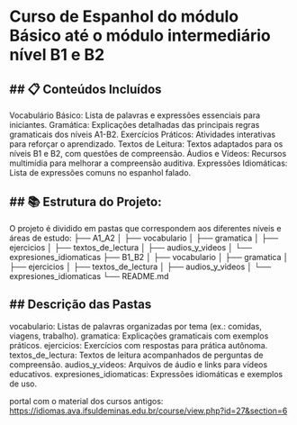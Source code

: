 <H1>Curso de Espanhol do módulo Básico até o módulo intermediário nível B1 e B2</H1>

<h2> ## 📋 Conteúdos Incluídos</h2>
Vocabulário Básico: Lista de palavras e expressões essenciais para iniciantes.
Gramática: Explicações detalhadas das principais regras gramaticais dos níveis A1-B2.
Exercícios Práticos: Atividades interativas para reforçar o aprendizado.
Textos de Leitura: Textos adaptados para os níveis B1 e B2, com questões de compreensão.
Áudios e Vídeos: Recursos multimídia para melhorar a compreensão auditiva.
Expressões Idiomáticas: Lista de expressões comuns no espanhol falado.

<h2> ## 📚 Estrutura do Projeto:</h2>

O projeto é dividido em pastas que correspondem aos diferentes níveis e áreas de estudo:
├── A1_A2
│   ├── vocabulario
│   ├── gramatica
│   ├── ejercicios
│   ├── textos_de_lectura
│   ├── audios_y_videos
│   └── expresiones_idiomaticas
├── B1_B2
│   ├── vocabulario
│   ├── gramatica
│   ├── ejercicios
│   ├── textos_de_lectura
│   ├── audios_y_videos
│   └── expresiones_idiomaticas
└── README.md

<h2>## Descrição das Pastas</h2>
vocabulario: Listas de palavras organizadas por tema (ex.: comidas, viagens, trabalho).
gramatica: Explicações gramaticais com exemplos práticos.
ejercicios: Exercícios com respostas para prática autônoma.
textos_de_lectura: Textos de leitura acompanhados de perguntas de compreensão.
audios_y_videos: Arquivos de áudio e links para vídeos educativos.
expresiones_idiomaticas: Expressões idiomáticas e exemplos de uso.

portal com o material dos cursos antigos: https://idiomas.ava.ifsuldeminas.edu.br/course/view.php?id=27&section=6

